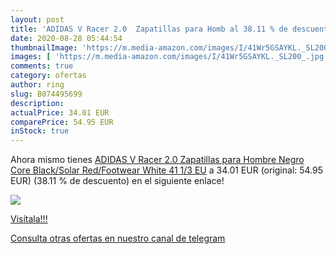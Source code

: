 ```yaml
---
layout: post
title: 'ADIDAS V Racer 2.0  Zapatillas para Homb al 38.11 % de descuento'
date: 2020-08-28 05:44:54
thumbnailImage: 'https://m.media-amazon.com/images/I/41Wr5GSAYKL._SL200_.jpg'
images: [ 'https://m.media-amazon.com/images/I/41Wr5GSAYKL._SL200_.jpg' ]
comments: true
category: ofertas
author: ring
slug: B074495699
description:
actualPrice: 34.01 EUR
comparePrice: 54.95 EUR
inStock: true
---
```


Ahora mismo tienes [ADIDAS V Racer 2.0  Zapatillas para Hombre  Negro  Core Black/Solar Red/Footwear White   41 1/3 EU](https://www.amazon.com/dp/B074495699/?tag=redken08-20) a 34.01 EUR (original: 54.95 EUR) (38.11 %  de descuento) en el siguiente enlace!

[![](https://m.media-amazon.com/images/I/41Wr5GSAYKL._SL200_.jpg)](https://www.amazon.com/dp/B074495699/?tag=redken08-20)

[Visítala!!!](https://www.amazon.com/dp/B074495699/?tag=redken08-20)

[Consulta otras ofertas en nuestro canal de telegram](https://t.me/s/ofertas25)
